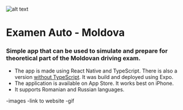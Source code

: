 ![alt text](https://examenautomoldova.files.wordpress.com/2023/02/icon.png?resize=100,100)
# Examen Auto - Moldova

### Simple app that can be used to simulate and prepare for theoretical part of the Moldovan driving exam.

- The app is made using React Native and TypeScript. There is also a version [without TypeScript]([https://www.example.com](https://github.com/pavliuc75/driving-test-questions--no-ts-)). It was build and deployed using Expo.
- The application is available on App Store. It works best on iPhone.
- It supports Romanian and Russian languages.


-images
-link to website
-gif
